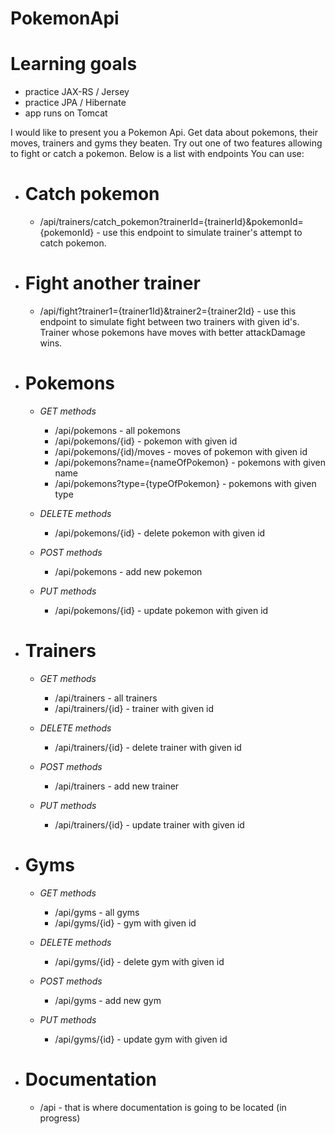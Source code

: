 # PokemonApi
# Learning goals
- practice JAX-RS / Jersey
- practice JPA / Hibernate
- app runs on Tomcat

I would like to present you a Pokemon Api. Get data about pokemons, their moves, trainers and gyms they beaten. Try out one of two features allowing to fight or catch a pokemon. Below is a list with endpoints You can use:
 
- # Catch pokemon
     - /api/trainers/catch_pokemon?trainerId={trainerId}&pokemonId={pokemonId} - use this endpoint to simulate trainer's attempt to catch pokemon.

- # Fight another trainer
     - /api/fight?trainer1={trainer1Id}&trainer2={trainer2Id} - use this endpoint to simulate fight between two trainers with given id's. Trainer whose pokemons have moves with better attackDamage wins.
 
 
 
- # Pokemons
     - *GET methods*
          - /api/pokemons - all pokemons
          - /api/pokemons/{id} - pokemon with given id
          - /api/pokemons/{id)/moves - moves of pokemon with given id
          - /api/pokemons?name={nameOfPokemon} - pokemons with given name
          - /api/pokemons?type={typeOfPokemon} - pokemons with given type
          
     - *DELETE methods*
          - /api/pokemons/{id} - delete pokemon with given id
     
     - *POST methods*
          - /api/pokemons - add new pokemon 
     
     - *PUT methods*
          - /api/pokemons/{id} - update pokemon with given id
 
 - # Trainers
     - *GET methods*
          - /api/trainers - all trainers
          - /api/trainers/{id} - trainer with given id
          
     - *DELETE methods*
          - /api/trainers/{id} - delete trainer with given id
     
     - *POST methods*
          - /api/trainers - add new trainer 
     
     - *PUT methods*
          - /api/trainers/{id} - update trainer with given id
  
  - # Gyms
     - *GET methods*
          - /api/gyms - all gyms
          - /api/gyms/{id} - gym with given id
          
     - *DELETE methods*
          - /api/gyms/{id} - delete gym with given id
     
     - *POST methods*
          - /api/gyms - add new gym 
     
     - *PUT methods*
          - /api/gyms/{id} - update gym with given id
          
- # Documentation
     - /api - that is where documentation is going to be located (in progress)

